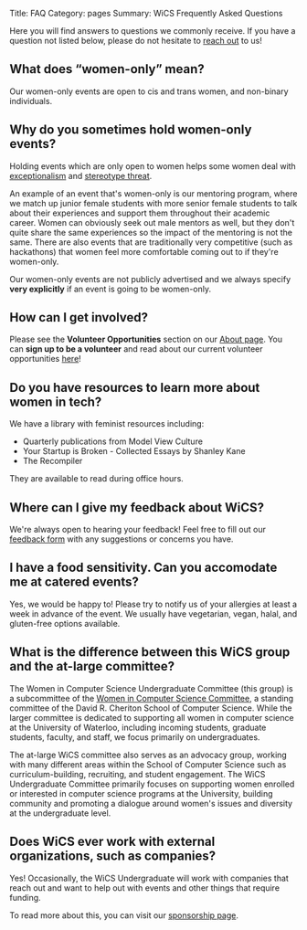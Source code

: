 Title: FAQ
Category: pages
Summary: WiCS Frequently Asked Questions

Here you will find answers to questions we commonly receive. If you have a
question not listed below, please do not hesitate to [reach
out]({filename}/pages/contact.md) to us!

## What does &ldquo;women-only&rdquo; mean? ##

Our women-only events are open to cis and trans women, and non-binary
individuals.

## Why do you sometimes hold women-only events? ##

Holding events which are only open to women helps some women deal with
[exceptionalism](http://geekfeminism.wikia.com/wiki/Exceptionalism
"Geek Feminism Wiki: Exceptionalism") and
[stereotype threat](http://geekfeminism.wikia.com/wiki/Stereotype_threat
"Geek Feminism Wiki: Stereotype Threat").

An example of an event that's women-only is our mentoring program, where we
match up junior female students with more senior female students to talk about
their experiences and support them throughout their academic career.  Women can
obviously seek out male mentors as well, but they don't quite share the same
experiences so the impact of the mentoring is not the same. There are also
events that are traditionally very competitive (such as hackathons) that women
feel more comfortable coming out to if they're women-only.

Our women-only events are not publicly advertised and we always specify
**very explicitly** if an event is going to be women-only.

## How can I get involved? ##

Please see the **Volunteer Opportunities** section on our [About
page]({filename}/pages/about.md).  You can **sign up to be a volunteer** and
read about our current volunteer opportunities
[here]({filename}/pages/volunteers.md)!

## Do you have resources to learn more about women in tech? ##

We have a library with feminist resources including:

* Quarterly publications from Model View Culture 
* Your Startup is Broken - Collected Essays by Shanley Kane
* The Recompiler

They are available to read during office hours.

## Where can I give my feedback about WiCS? ##

We're always open to hearing your feedback! Feel free to fill out our
[feedback form](http://goo.gl/forms/MbgCnFt2yiEtfawq1) with any suggestions or
concerns you have.

## I have a food sensitivity. Can you accomodate me at catered events? ##

Yes, we would be happy to! Please try to notify us of your allergies at
least a week in advance of the event. We usually have vegetarian, vegan,
halal, and gluten-free options available.

## What is the difference between this WiCS group and the at-large committee? ##

The Women in Computer Science Undergraduate Committee (this group) is a
subcommittee of the [Women in Computer Science
Committee](https://cs.uwaterloo.ca/wics), a standing committee of the David R.
Cheriton School of Computer Science. While the larger committee is dedicated to
supporting all women in computer science at the University of Waterloo,
including incoming students, graduate students, faculty, and staff, we focus
primarily on undergraduates.

The at-large WiCS committee also serves as an advocacy group, working with many
different areas within the School of Computer Science such as
curriculum-building, recruiting, and student engagement. The WiCS Undergraduate
Committee primarily focuses on supporting women enrolled or interested in
computer science programs at the University, building community and promoting a
dialogue around women's issues and diversity at the undergraduate level.

## Does WiCS ever work with external organizations, such as companies? ##

Yes! Occasionally, the WiCS Undergraduate will work with companies that reach
out and want to help out with events and other things that require funding.

To read more about this, you can visit our [sponsorship page]({filename}/pages/sponsors.md).
